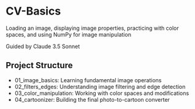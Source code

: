 # CV-Basics
Loading an image, displaying image properties, practicing with color spaces, and using NumPy for image manipulation

Guided by Claude 3.5 Sonnet

## Project Structure
- 01_image_basics: Learning fundamental image operations
- 02_filters_edges: Understanding image filtering and edge detection
- 03_color_manipulation: Working with color spaces and modifications
- 04_cartoonizer: Building the final photo-to-cartoon converter
